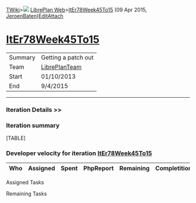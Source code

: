 [TWiki](Main_WebHome)&gt;![](/twiki/pub/TWiki/TWikiDocGraphics/web-bg-small.gif) [LibrePlan Web](LibrePlan_WebHome)&gt;[ItEr78Week45To15](LibrePlan_ItEr78Week45To15 "Topic revision: 1 (09 Apr 2015 - 13:45:35)") (09 Apr 2015, [JeroenBaten](Main_JeroenBaten))[Edit](LibrePlan_ItEr78Week45To15?t=1520343709 "Edit this topic text")[Attach](/twiki/bin/attach/LibrePlan/ItEr78Week45To15 "Attach an image or document to this topic")  

 [ItEr78Week45To15](LibrePlan_ItEr78Week45To15)
===============================================

|         |                                          |
|---------|------------------------------------------|
| Summary | Getting a patch out                      |
| Team    | [LibrePlanTeam](LibrePlan_LibrePlanTeam) |
| Start   | 01/10/2013                               |
| End     | 9/4/2015                                 |

------------------------------------------------------------------------

[](/twiki/bin/view/LibrePlan)

### Iteration Details &gt;&gt;

###  Iteration summary

[TABLE]

###  Developer velocity for iteration [ItEr78Week45To15](LibrePlan_ItEr78Week45To15)

| Who | Assigned | Spent | PhpReport | Remaining | Completition |     |
|-----|----------|-------|-----------|-----------|--------------|-----|

Assigned Tasks

Remaining Tasks
